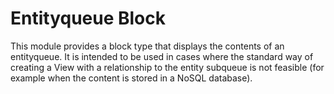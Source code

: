 Entityqueue Block
=================

This module provides a block type that displays the contents of an entityqueue.
It is intended to be used in cases where the standard way of creating a View
with a relationship to the entity subqueue is not feasible (for example when the
content is stored in a NoSQL database).
